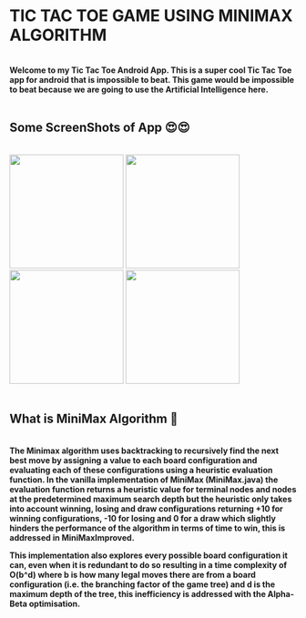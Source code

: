 <h1>TIC TAC TOE GAME USING MINIMAX ALGORITHM</h1>
<br>
<b>Welcome to my Tic Tac Toe Android App. This is a super cool Tic Tac Toe app for android that is impossible to beat.
This game would be impossible to beat because we are going to use the Artificial Intelligence here.</b><br><br>

<h2><b>Some ScreenShots of App 😍😍</b></h2><br>


<div>
  <img width="200" src="https://user-images.githubusercontent.com/85172635/145696807-3d011c7e-9137-4e63-bd4b-0ca0e3a50b33.jpg"/>
  
 <img width="200" src="https://user-images.githubusercontent.com/85172635/145696940-c6bcba58-6872-49b9-8a50-652ecaa22384.jpg"/>
 
 <img width="200" src="https://user-images.githubusercontent.com/85172635/145697208-7168783b-174c-4e69-b1ad-078d3c77063c.jpg"/>
 
 <img width="200" src="https://user-images.githubusercontent.com/85172635/145697211-1ea97ebc-474b-4b06-8c7a-da4257e2d6fe.jpg"/>
</div>
<br>
<h2><b>What is MiniMax Algorithm 🤔</b></h2><br>
<b>The Minimax algorithm uses backtracking to recursively find the next best move by assigning a value to each board configuration
and evaluating each of these configurations using a heuristic evaluation function. In the vanilla implementation of MiniMax (MiniMax.java) 
the evaluation function returns a heuristic value for terminal nodes and nodes at the predetermined maximum search depth but the heuristic only 
takes into account winning, losing and draw configurations returning +10 for winning configurations, -10 for losing and 0 for a draw which slightly 
hinders the performance of the algorithm in terms of time to win, this is addressed in MiniMaxImproved.

This implementation also explores every possible board configuration it can, even when it is redundant to do so resulting in a time complexity of O(b^d) 
where b is how many legal moves there are from a board configuration (i.e. the branching factor of the game tree) and d is the maximum depth of the tree, 
this inefficiency is addressed with the Alpha-Beta optimisation.</b>


